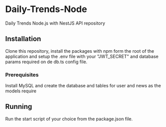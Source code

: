# Daily-Trends-Node
Daily Trends Node.js with NestJS API repository

## Installation

Clone this repository, install the packages with npm form the root of the application and setup the .env file with your "JWT_SECRET" and database params required on de db.ts config file.

### Prerequisites
Install MySQL and create the database and tables for user and news as the models require

## Running
Run the start script of your choice from the package.json file.
